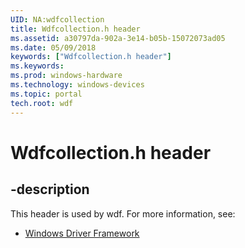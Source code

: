 ```yaml
---
UID: NA:wdfcollection
title: Wdfcollection.h header
ms.assetid: a30797da-902a-3e14-b05b-15072073ad05
ms.date: 05/09/2018
keywords: ["Wdfcollection.h header"]
ms.keywords: 
ms.prod: windows-hardware
ms.technology: windows-devices
ms.topic: portal
tech.root: wdf
---
```


# Wdfcollection.h header


## -description


This header is used by wdf. For more information, see:

- [Windows Driver Framework](../_wdf/index.md)

